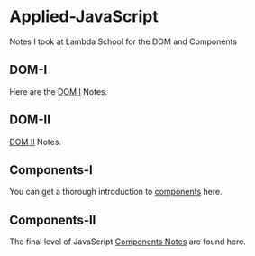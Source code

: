 # Applied-JavaScript
Notes I took at Lambda School for the DOM and Components

## DOM-I
Here are the [DOM I](https://github.com/Amber-Pittman/Applied-JavaScript-Notes/blob/master/DOM-I.md) Notes. 

## DOM-II
[DOM II](https://github.com/Amber-Pittman/Applied-JavaScript-Notes/blob/master/DOM-II.md) Notes. 


## Components-I
You can get a thorough introduction to [components](https://github.com/Amber-Pittman/Applied-JavaScript-Notes/blob/master/Components-I.md) here. 

## Components-II
The final level of JavaScript [Components Notes]() are found here. 